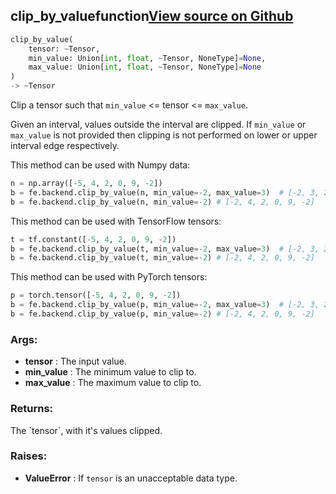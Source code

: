## clip_by_value<span class="tag">function</span><a class="sourcelink" href=https://github.com/fastestimator/fastestimator/blob/r1.1/fastestimator/backend/clip_by_value.py/#L24-L81>View source on Github</a>
```python
clip_by_value(
	tensor: ~Tensor,
	min_value: Union[int, float, ~Tensor, NoneType]=None,
	max_value: Union[int, float, ~Tensor, NoneType]=None
)
-> ~Tensor
```
Clip a tensor such that `min_value` &lt;= tensor &lt;= `max_value`.

Given an interval, values outside the interval are clipped. If `min_value` or `max_value` is not provided then
clipping is not performed on lower or upper interval edge respectively.

This method can be used with Numpy data:
```python
n = np.array([-5, 4, 2, 0, 9, -2])
b = fe.backend.clip_by_value(n, min_value=-2, max_value=3)  # [-2, 3, 2, 0, 3, -2]
b = fe.backend.clip_by_value(n, min_value=-2) # [-2, 4, 2, 0, 9, -2]
```

This method can be used with TensorFlow tensors:
```python
t = tf.constant([-5, 4, 2, 0, 9, -2])
b = fe.backend.clip_by_value(t, min_value=-2, max_value=3)  # [-2, 3, 2, 0, 3, -2]
b = fe.backend.clip_by_value(t, min_value=-2) # [-2, 4, 2, 0, 9, -2]
```

This method can be used with PyTorch tensors:
```python
p = torch.tensor([-5, 4, 2, 0, 9, -2])
b = fe.backend.clip_by_value(p, min_value=-2, max_value=3)  # [-2, 3, 2, 0, 3, -2]
b = fe.backend.clip_by_value(p, min_value=-2) # [-2, 4, 2, 0, 9, -2]
```


<h3>Args:</h3>

* **tensor** :  The input value.
* **min_value** :  The minimum value to clip to.
* **max_value** :  The maximum value to clip to.

<h3>Returns:</h3>
    The `tensor`, with it's values clipped.

<h3>Raises:</h3>

* **ValueError** :  If `tensor` is an unacceptable data type.

